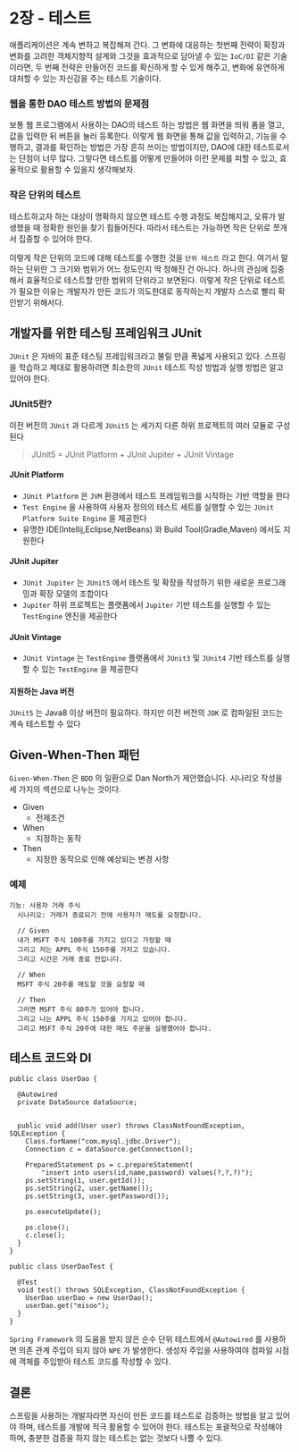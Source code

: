 # 2장 - 테스트

애플리케이션은 계속 변하고 복잡해져 간다. 그 변화에 대응하는 첫번째 전략이 확장과 변화를 고려한 객체지향적 설계와 그것을 효과적으로 담아낼 수 있는 `IoC/DI` 같은 기술이라면, 두 번째 전략은 만들어진 코드를
확신하게 할 수 있게 해주고, 변화에 유연하게 대처할 수 있는 자신감을 주는 테스트 기술이다.

### 웹을 통한 DAO 테스트 방법의 문제점

보통 웹 프로그램에서 사용하는 DAO의 테스트 하는 방법은 웹 화면을 띄워 폼을 열고, 값을 입력한 뒤 버튼을 눌러 등록한다. 이렇게 웹 화면을 통해 값을 입력하고, 기능을 수행하고, 결과를 확인하는 방법은 가장
흔히 쓰이는 방법이지만, DAO에 대한 테스트로서는 단점이 너무 많다. 그렇다면 테스트를 어떻게 만들어야 이런 문제를 피할 수 있고, 효율적으로 활용할 수 있을지 생각해보자.

### 작은 단위의 테스트

테스트하고자 하는 대상이 명확하지 않으면 테스트 수행 과정도 복잡해지고, 오류가 발생했을 때 정확한 원인을 찾기 힘들어진다. 따라서 테스트는 가능하면 작은 단위로 쪼개서 집중할 수 있어야 한다.

이렇게 작은 단위의 코드에 대해 테스트를 수행한 것을 `단위 테스트` 라고 한다. 여기서 말하는 단위란 그 크기와 범위가 어느 정도인지 딱 정해진 건 아니다. 하나의 관심에 집중해서 효율적으로 테스트할 만한 범위의
단위라고 보면된다. 이렇게 작은 단위로 테스트가 필요한 이유는 개발자가 만든 코드가 의도한대로 동작하는지 개발자 스스로 빨리 확인받기 위해서다.

## 개발자를 위한 테스팅 프레임워크 JUnit

`JUnit` 은 자바의 표준 테스팅 프레임워크라고 불릴 만큼 폭넓게 사용되고 있다. 스프링을 학습하고 제대로 활용하려면 최소한의 `JUnit` 테스트 작성 방법과 실행 방법은 알고 있어야 한다.

### JUnit5란?

이전 버전의 `JUnit` 과 다르게 `JUnit5` 는 세가지 다른 하위 프로젝트의 여러 모듈로 구성된다

> JUnit5 = JUnit Platform + JUnit Jupiter + JUnit Vintage

#### JUnit Platform

- `JUnit Platform` 은 `JVM` 환경에서 테스트 프레임워크를 시작하는 기반 역할을 한다
- `Test Engine` 을 사용하여 사용자 정의의 테스트 세트를 실행할 수 있는 `JUnit Platform Suite Engine` 을 제공한다
- 유명한 IDE(Intellij,Eclipse,NetBeans) 와 Build Tool(Gradle,Maven) 에서도 지원한다

#### JUnit Jupiter

- `JUnit Jupiter` 는 `JUnit5` 에서 테스트 및 확장을 작성하기 위한 새로운 프로그래밍과 확장 모델의 조합이다
- `Jupiter` 하위 프로젝트는 플랫폼에서 `Jupiter` 기반 테스트를 실행할 수 있는 `TestEngine` 엔진을 제공한다

#### JUnit Vintage

- `JUnit Vintage` 는 `TestEngine` 플랫폼에서 `JUnit3` 및 `JUnit4` 기반 테스트를 실행할 수 있는 `TestEngine` 을 제공한다

#### 지원하는 Java 버전

`JUnit5` 는 Java8 이상 버전이 필요하다. 하지만 이전 버전의 `JDK` 로 컴파일된 코드는 계속 테스트할 수 있다

## Given-When-Then 패턴

`Given-When-Then` 은 `BDD` 의 일환으로 Dan North가 제안했습니다. 시나리오 작성을 세 가지의 섹션으로 나누는 것이다.

- Given
    - 전제조건
- When
    - 지정하는 동작
- Then
    - 지정한 동작으로 인해 예상되는 변경 사항

### 예제

```
기능: 사용자 거래 주식
  시나리오: 거래가 종료되기 전에 사용자가 매도를 요청합니다.
    
  // Given
  내가 MSFT 주식 100주를 가지고 있다고 가정할 때
  그리고 저는 APPL 주식 150주를 가지고 있습니다.
  그리고 시간은 거래 종료 전입니다.

  // When
  MSFT 주식 20주를 매도할 것을 요청할 때
     
  // Then 
  그러면 MSFT 주식 80주가 있어야 합니다.
  그리고 나는 APPL 주식 150주를 가지고 있어야 합니다.
  그리고 MSFT 주식 20주에 대한 매도 주문을 실행했어야 합니다.
```

## 테스트 코드와 DI

```
public class UserDao {

  @Autowired
  private DataSource dataSource;


  public void add(User user) throws ClassNotFoundException, SQLException {
    Class.forName("com.mysql.jdbc.Driver");
    Connection c = dataSource.getConnection();

    PreparedStatement ps = c.prepareStatement(
        "insert into users(id,name,password) values(?,?,?)");
    ps.setString(1, user.getId());
    ps.setString(2, user.getName());
    ps.setString(3, user.getPassword());

    ps.executeUpdate();

    ps.close();
    c.close();
  }
}

public class UserDaoTest {

  @Test
  void test() throws SQLException, ClassNotFoundException {
    UserDao userDao = new UserDao();
    userDao.get("misoo");
  }
}
```

`Spring Framework` 의 도움을 받지 않은 순수 단위 테스트에서 `@Autowired` 를 사용하면 의존 관계 주입이 되지 않아 `NPE` 가 발생한다. 생성자 주입을 사용하여야 컴파일 시점에 객체를
주입받아 테스트 코드를 작성할 수 있다.

## 결론

스프링을 사용하는 개발자라면 자신이 만든 코드를 테스트로 검증하는 방법을 알고 있어야 하며, 테스트를 개발에 적극 활용할 수 있어야 한다. 테스트는 포괄적으로 작성해야 하며, 충분한 검증을 하지 않는 테스트는 없는
것보다 나쁠 수 있다.